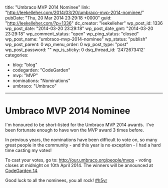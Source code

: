 title: "Umbraco MVP 2014 Nominee"
link: "http://leekelleher.com/2014/03/20/umbraco-mvp-2014-nominee/"
pubDate: "Thu, 20 Mar 2014 23:29:18 +0000"
guid: "http://leekelleher.com/?p=1336"
dc_creator: "leekelleher"
wp_post_id: 1336
wp_post_date: "2014-03-20 23:29:18"
wp_post_date_gmt: "2014-03-20 23:29:18"
wp_comment_status: "open"
wp_ping_status: "closed"
wp_post_name: "umbraco-mvp-2014-nominee"
wp_status: "publish"
wp_post_parent: 0
wp_menu_order: 0
wp_post_type: "post"
wp_post_password: ""
wp_is_sticky: 0
dsq_thread_id: '2472673412'
categories:
  - blog: "blog"
  - codegarden: "CodeGarden"
  - mvp: "MVP"
  - nominations: "Nominations"
  - umbraco: "Umbraco"

---

# Umbraco MVP 2014 Nominee

I'm honoured to be short-listed for the Umbraco MVP 2014 awards.  I've been fortunate enough to have won the MVP award 3 times before.

In previous years, the nominations have been difficult to vote on, so many great people in the community - and this year is no exception - I had a hard time casting my votes!

To cast your votes, go to: <a href="http://our.umbraco.org/people/mvps">http://our.umbraco.org/people/mvps</a> - voting closes at midnight on 10th April 2014. The winners will be announced at <a href="http://codegarden14.com/">CodeGarden 14</a>.

Good luck to all the nominees, you all rock! <a href="http://h5yr.com">#h5yr</a>

&nbsp;